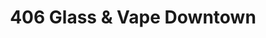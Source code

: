 ---
title: "406 Glass & Vape Downtown"
url: /billings/406-glass-and-vape-downtown/
shop: e-cigarette
---